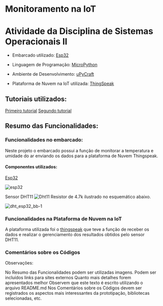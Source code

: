 # Monitoramento na IoT
# Atividade da Disciplina de Sistemas Operacionais II

* Embarcado utilizado: [Esp32](https://www.espressif.com/en/products/hardware/esp32/overview)

* Linguagem de Programação: [MicroPython](https://micropython.org/)

* Ambiente de Desenvolvimento: [uPyCraft](http://docs.dfrobot.com/upycraft/)

* Plataforma de Nuvem na IoT utilizada: [ThingSpeak](https://thingspeak.com/)

## Tutoriais utilizados:
   
   [Primeiro tutorial](https://randomnerdtutorials.com/esp32-esp8266-dht11-dht22-micropython-temperature-humidity-sensor/)
   [Segundo tutorial](https://mjrobot.org/2018/06/13/iot-feito-facil-esp-micropython-mqtt-thingspeak/)
   
## Resumo das Funcionalidades:

### Funcionalidades no embarcado:
Neste projeto o embarcado possui a função de monitorar a temperatura e umidade do ar enviando os dados para a plataforma de Nuvem Thingspeak.

#### Componentes utilizados:
[Esp32](https://www.espressif.com/en/products/hardware/esp32/overview)

![esp32](https://user-images.githubusercontent.com/37946947/59139488-9a9c0b80-8969-11e9-99b7-4068a2560d80.jpg)

Sensor DHT11
![Dht11](https://user-images.githubusercontent.com/37946947/59138527-01b6c180-8964-11e9-9311-4a5b48f5fc2a.jpg)
Resistor de 4.7k ilustrado no esquemático abaixo.

![dht_esp32_bb-1](https://user-images.githubusercontent.com/37946947/59139262-53f9e180-8968-11e9-9cf6-65029f9d5bc8.png)




### Funcionalidades na Plataforma de Nuvem na IoT
A plataforma utilizada foi o [thingspeak](https://thingspeak.com/) que teve a função de receber os dados e realizar o gerenciamento dos resultados obtidos pelo sensor DHT11.

### Comentários sobre os Códigos



Observações:

No Resumo das Funcionalidades podem ser utilizadas imagens.
Podem ser incluídos links para sites externos
Quanto mais detalhes forem apresentados melhor
Observem que este texto é escrito utilizando o arquivo README.md
Nos Comentários sobre os Códigos devem ser registrados os aspectos mais interessantes da prototipação, bibliotecas selecionadas, etc.
